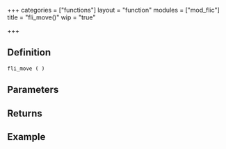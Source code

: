 +++
categories = ["functions"]
layout = "function"
modules = ["mod_flic"]
title = "fli_move()"
wip = "true"

+++

## Definition

    fli_move ( )

## Parameters

## Returns

## Example

```
```
